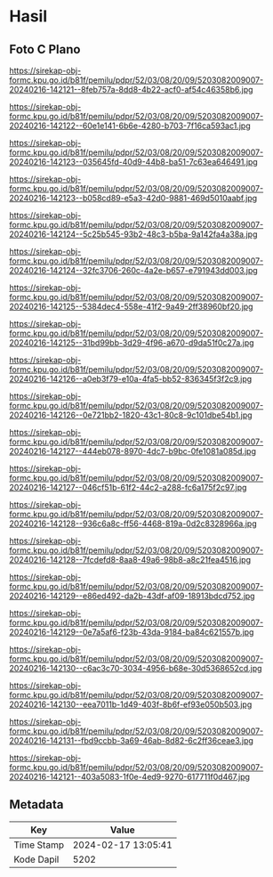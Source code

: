 # Hasil

## Foto C Plano

https://sirekap-obj-formc.kpu.go.id/b81f/pemilu/pdpr/52/03/08/20/09/5203082009007-20240216-142121--8feb757a-8dd8-4b22-acf0-af54c46358b6.jpg

https://sirekap-obj-formc.kpu.go.id/b81f/pemilu/pdpr/52/03/08/20/09/5203082009007-20240216-142122--60e1e141-6b6e-4280-b703-7f16ca593ac1.jpg

https://sirekap-obj-formc.kpu.go.id/b81f/pemilu/pdpr/52/03/08/20/09/5203082009007-20240216-142123--035645fd-40d9-44b8-ba51-7c63ea646491.jpg

https://sirekap-obj-formc.kpu.go.id/b81f/pemilu/pdpr/52/03/08/20/09/5203082009007-20240216-142123--b058cd89-e5a3-42d0-9881-469d5010aabf.jpg

https://sirekap-obj-formc.kpu.go.id/b81f/pemilu/pdpr/52/03/08/20/09/5203082009007-20240216-142124--5c25b545-93b2-48c3-b5ba-9a142fa4a38a.jpg

https://sirekap-obj-formc.kpu.go.id/b81f/pemilu/pdpr/52/03/08/20/09/5203082009007-20240216-142124--32fc3706-260c-4a2e-b657-e791943dd003.jpg

https://sirekap-obj-formc.kpu.go.id/b81f/pemilu/pdpr/52/03/08/20/09/5203082009007-20240216-142125--5384dec4-558e-41f2-9a49-2ff38960bf20.jpg

https://sirekap-obj-formc.kpu.go.id/b81f/pemilu/pdpr/52/03/08/20/09/5203082009007-20240216-142125--31bd99bb-3d29-4f96-a670-d9da51f0c27a.jpg

https://sirekap-obj-formc.kpu.go.id/b81f/pemilu/pdpr/52/03/08/20/09/5203082009007-20240216-142126--a0eb3f79-e10a-4fa5-bb52-836345f3f2c9.jpg

https://sirekap-obj-formc.kpu.go.id/b81f/pemilu/pdpr/52/03/08/20/09/5203082009007-20240216-142126--0e721bb2-1820-43c1-80c8-9c101dbe54b1.jpg

https://sirekap-obj-formc.kpu.go.id/b81f/pemilu/pdpr/52/03/08/20/09/5203082009007-20240216-142127--444eb078-8970-4dc7-b9bc-0fe1081a085d.jpg

https://sirekap-obj-formc.kpu.go.id/b81f/pemilu/pdpr/52/03/08/20/09/5203082009007-20240216-142127--046cf51b-61f2-44c2-a288-fc6a175f2c97.jpg

https://sirekap-obj-formc.kpu.go.id/b81f/pemilu/pdpr/52/03/08/20/09/5203082009007-20240216-142128--936c6a8c-ff56-4468-819a-0d2c8328966a.jpg

https://sirekap-obj-formc.kpu.go.id/b81f/pemilu/pdpr/52/03/08/20/09/5203082009007-20240216-142128--7fcdefd8-8aa8-49a6-98b8-a8c21fea4516.jpg

https://sirekap-obj-formc.kpu.go.id/b81f/pemilu/pdpr/52/03/08/20/09/5203082009007-20240216-142129--e86ed492-da2b-43df-af09-18913bdcd752.jpg

https://sirekap-obj-formc.kpu.go.id/b81f/pemilu/pdpr/52/03/08/20/09/5203082009007-20240216-142129--0e7a5af6-f23b-43da-9184-ba84c621557b.jpg

https://sirekap-obj-formc.kpu.go.id/b81f/pemilu/pdpr/52/03/08/20/09/5203082009007-20240216-142130--c6ac3c70-3034-4956-b68e-30d5368652cd.jpg

https://sirekap-obj-formc.kpu.go.id/b81f/pemilu/pdpr/52/03/08/20/09/5203082009007-20240216-142130--eea7011b-1d49-403f-8b6f-ef93e050b503.jpg

https://sirekap-obj-formc.kpu.go.id/b81f/pemilu/pdpr/52/03/08/20/09/5203082009007-20240216-142131--fbd9ccbb-3a69-46ab-8d82-6c2ff36ceae3.jpg

https://sirekap-obj-formc.kpu.go.id/b81f/pemilu/pdpr/52/03/08/20/09/5203082009007-20240216-142121--403a5083-1f0e-4ed9-9270-617711f0d467.jpg


## Metadata

| Key        | Value               |
| ---------- | ------------------- |
| Time Stamp | 2024-02-17 13:05:41 |
| Kode Dapil | 5202                |



